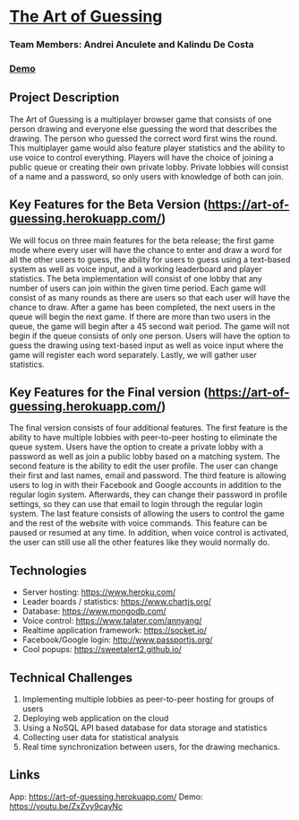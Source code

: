 
# <a href="https://art-of-guessing.herokuapp.com/">The Art of Guessing </a>
###  Team Members: Andrei Anculete and Kalindu De Costa
###  <a href="https://youtu.be/ZxZvy9cayNc">Demo</a>

## Project Description

The Art of Guessing is a multiplayer browser game that consists of one person drawing and everyone else guessing the word that describes the drawing. The person who guessed the correct word first wins the round. This multiplayer game would also feature player statistics and the ability to use voice to control everything. Players will have the choice of joining a public queue or creating their own private lobby. Private lobbies will consist of a name and a password, so only users with knowledge of both can join.

## Key Features for the Beta Version (https://art-of-guessing.herokuapp.com/)

We will focus on three main features for the beta release; the first game mode where every user will have the chance to enter and draw a word for all the other users to guess, the ability for users to guess using a text-based system as well as voice input, and a working leaderboard and player statistics. The beta implementation will consist of one lobby that any number of users can join within the given time period. Each game will consist of as many rounds as there are users so that each user will have the chance to draw. After a game has been completed, the next users in the queue will begin the next game. If there are more than two users in the queue, the game will begin after a 45 second wait period. The game will not begin if the queue consists of only one person. Users will have the option to guess the drawing using text-based input as well as voice input where the game will register each word separately. Lastly, we will gather user statistics. 

## Key Features for the Final version (https://art-of-guessing.herokuapp.com/)

The final version consists of four additional features. The first feature is the ability to have multiple lobbies with peer-to-peer hosting to eliminate the queue system. Users have the option to create a private lobby with a password as well as join a public lobby based on a matching system. The second feature is the ability to edit the user profile. The user can change their first and last names, email and password. The third feature is allowing users to log in with their Facebook and Google accounts in addition to the regular login system. Afterwards, they can change their password in profile settings, so they can use that email to login through the regular login system. The last feature consists of allowing the users to control the game and the rest of the website with voice commands. This feature can be paused or resumed at any time. In addition, when voice control is activated, the user can still use all the other features like they would normally do.

## Technologies
- Server hosting: https://www.heroku.com/
- Leader boards / statistics: https://www.chartjs.org/
- Database: https://www.mongodb.com/
- Voice control: https://www.talater.com/annyang/
- Realtime application framework: https://socket.io/
- Facebook/Google login: http://www.passportjs.org/
- Cool popups: https://sweetalert2.github.io/

## Technical Challenges
1. Implementing multiple lobbies as peer-to-peer hosting for groups of users
2. Deploying web application on the cloud
3. Using a NoSQL API based database for data storage and statistics
4. Collecting user data for statistical analysis
5. Real time synchronization between users, for the drawing mechanics.

## Links
App: https://art-of-guessing.herokuapp.com/
Demo: https://youtu.be/ZxZvy9cayNc
